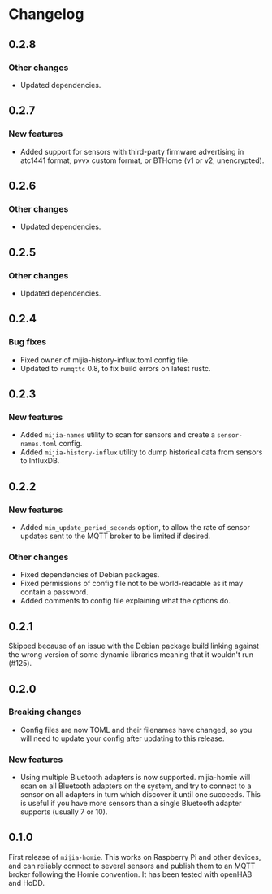# Changelog

## 0.2.8

### Other changes

- Updated dependencies.

## 0.2.7

### New features

- Added support for sensors with third-party firmware advertising in atc1441 format, pvvx custom
  format, or BTHome (v1 or v2, unencrypted).

## 0.2.6

### Other changes

- Updated dependencies.

## 0.2.5

### Other changes

- Updated dependencies.

## 0.2.4

### Bug fixes

- Fixed owner of mijia-history-influx.toml config file.
- Updated to `rumqttc` 0.8, to fix build errors on latest rustc.

## 0.2.3

### New features

- Added `mijia-names` utility to scan for sensors and create a `sensor-names.toml` config.
- Added `mijia-history-influx` utility to dump historical data from sensors to InfluxDB.

## 0.2.2

### New features

- Added `min_update_period_seconds` option, to allow the rate of sensor updates sent to the MQTT
  broker to be limited if desired.

### Other changes

- Fixed dependencies of Debian packages.
- Fixed permissions of config file not to be world-readable as it may contain a password.
- Added comments to config file explaining what the options do.

## 0.2.1

Skipped because of an issue with the Debian package build linking against the wrong version of some
dynamic libraries meaning that it wouldn't run (#125).

## 0.2.0

### Breaking changes

- Config files are now TOML and their filenames have changed, so you will need to update your config
  after updating to this release.

### New features

- Using multiple Bluetooth adapters is now supported. mijia-homie will scan on all Bluetooth
  adapters on the system, and try to connect to a sensor on all adapters in turn which discover it
  until one succeeds. This is useful if you have more sensors than a single Bluetooth adapter
  supports (usually 7 or 10).

## 0.1.0

First release of `mijia-homie`. This works on Raspberry Pi and other devices, and can reliably
connect to several sensors and publish them to an MQTT broker following the Homie convention. It has
been tested with openHAB and HoDD.
